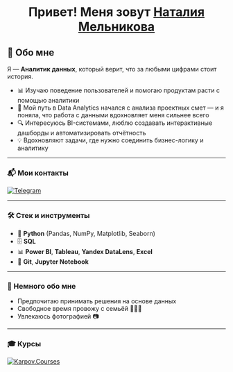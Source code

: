 <h1 align="center">Привет! Меня зовут <a href="https://github.com/melnikovand92" target="_blank">Наталия Мельникова</a></h1>


## 👋 Обо мне  

Я — **Аналитик данных**, который верит, что за любыми цифрами стоит история.  

- 📊 Изучаю поведение пользователей и помогаю продуктам расти с помощью аналитики  
- 🚀 Мой путь в Data Analytics начался с анализа проектных смет — и я поняла, что работа с данными вдохновляет меня сильнее всего  
- 🔍 Интересуюсь BI-системами, люблю создавать интерактивные дашборды и автоматизировать отчётность  
- 💡 Вдохновляют задачи, где нужно соединить бизнес-логику и аналитику  

---

### 📬 Мои контакты  
[![Telegram](https://img.shields.io/badge/Telegram-2CA5E0?style=for-the-badge&logo=telegram&logoColor=white)](https://t.me/nataliia_melnikova)  

---

### 🛠️ Стек и инструменты  

- 🐍 **Python** (Pandas, NumPy, Matplotlib, Seaborn)  
- 🗄️ **SQL**  
- 📊 **Power BI**, **Tableau**, **Yandex DataLens**, **Excel**  
- 🔧 **Git**, **Jupyter Notebook**  

---

### 🌱 Немного обо мне   
- Предпочитаю принимать решения на основе данных  
- Свободное время провожу с семьёй 👨‍👩‍👧  
- Увлекаюсь фотографией 📷  

---

### 🎓 Курсы  
[![Karpov.Courses](https://img.shields.io/badge/Karpov.Courses-FF4F00?style=for-the-badge&logo=google-scholar&logoColor=white)](https://lab.karpov.courses/certificate/e38ccc63-673e-4bc6-bce1-c3d0f40175cb/)  

